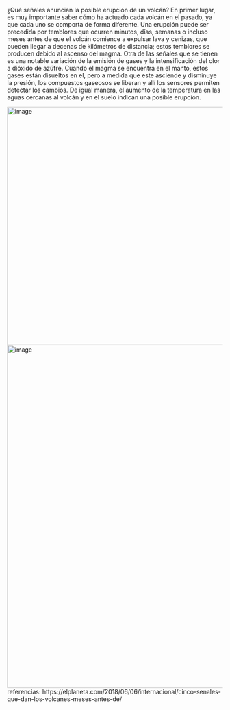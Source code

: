 ¿Qué señales anuncian la posible erupción de un volcán?
En primer lugar, es muy importante saber cómo ha actuado cada volcán en el pasado, ya que cada uno se comporta de forma diferente. Una erupción puede ser precedida por temblores que ocurren minutos, días, semanas o incluso meses antes de que el volcán comience a expulsar lava y cenizas, que pueden llegar a decenas de kilómetros de distancia; estos temblores se producen debido al ascenso del magma.
Otra de las señales que se tienen es una notable variación de la emisión de gases y la intensificación del olor a dióxido de azúfre. Cuando el magma se encuentra en el manto, estos gases están disueltos en el, pero a medida que este asciende y disminuye la presión, los compuestos gaseosos se liberan y allí los sensores permiten detectar los cambios.
De igual manera, el aumento de la temperatura en las aguas cercanas al volcán y en el suelo indican una posible erupción.

<img width="992" height="556" alt="image" src="https://github.com/user-attachments/assets/de71db83-38db-4273-bc13-5c04fa089b44" />
<img width="1200" height="801" alt="image" src="https://github.com/user-attachments/assets/759c8501-f2e1-4518-82df-ac2a0f4adeec" />
referencias: https://elplaneta.com/2018/06/06/internacional/cinco-senales-que-dan-los-volcanes-meses-antes-de/
